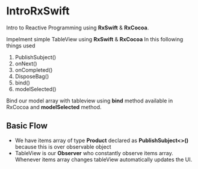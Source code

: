 # IntroRxSwift
Intro to Reactive Programming using **RxSwift** &amp; **RxCocoa**.

Impelment simple TableView using **RxSwift** &amp; **RxCocoa** In this following things used

1. PublishSubject<T>()
2. onNext()
3. onCompleted()
4. DisposeBag()
5. bind()
6. modelSelected()
  
Bind our model array with tableview using **bind** method available in RxCocoa and **modelSelected** method.

## Basic Flow
  - We have items array of type **Product** declared as **PublishSubject<<Product>>()** because this is over observable object
  - TableView is our **Observer** who constantly observe items array. Whenever items array changes tableView automatically updates the UI.
  
